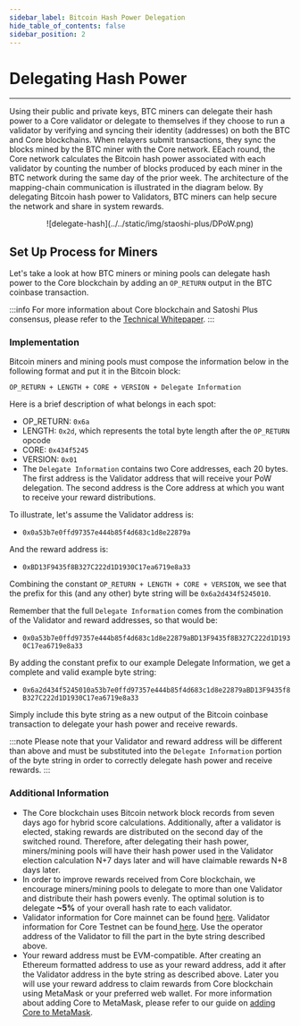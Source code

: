 ```yaml
---
sidebar_label: Bitcoin Hash Power Delegation
hide_table_of_contents: false
sidebar_position: 2
---
```


# Delegating Hash Power
---

Using their public and private keys, BTC miners can delegate their hash power to a Core validator or delegate to themselves if they choose to run a validator by verifying and syncing their identity (addresses) on both the BTC and Core blockchains. When relayers submit transactions, they sync the blocks mined by the BTC miner with the Core network. EEach round, the Core network calculates the Bitcoin hash power associated with each validator by counting the number of blocks produced by each miner in the BTC network during the same day of the prior week. The architecture of the mapping-chain communication is illustrated in the diagram below. By delegating Bitcoin hash power to Validators, BTC miners can help secure the network and share in system rewards.

<p align="center">
![delegate-hash](../../static/img/staoshi-plus/DPoW.png)
</p>

## Set Up Process for Miners

Let's take a look at how BTC miners or mining pools can delegate hash power to the Core blockchain by adding an `OP_RETURN` output in the BTC coinbase transaction.

:::info 
For more information about Core blockchain and Satoshi Plus consensus, please refer to the [Technical Whitepaper](https://whitepaper.coredao.org/).
:::

### Implementation

Bitcoin miners and mining pools must compose the information below in the following format and put it in the Bitcoin block:

`OP_RETURN + LENGTH + CORE + VERSION + Delegate Information`

Here is a brief description of what belongs in each spot:

* OP\_RETURN: `0x6a`
* LENGTH: `0x2d`, which represents the total byte length after the `OP_RETURN` opcode
* CORE: `0x434f5245`
* VERSION: `0x01`
* The `Delegate Information` contains two Core addresses, each 20 bytes. The first address is the Validator address that will receive your PoW delegation. The second address is the Core address at which you want to receive your reward distributions.

To illustrate, let's assume the Validator address is:

* &#x20;`0x0a53b7e0ffd97357e444b85f4d683c1d8e22879a`&#x20;

And the reward address is:

* &#x20;`0xBD13F9435f8B327C222d1D1930C17ea6719e8a33` &#x20;

Combining the constant `OP_RETURN + LENGTH + CORE + VERSION`, we see that the prefix for this (and any other) byte string will be `0x6a2d434f5245010`.

Remember that the full `Delegate Information` comes from the combination of the Validator and reward addresses, so that would be:

* `0x0a53b7e0ffd97357e444b85f4d683c1d8e22879aBD13F9435f8B327C222d1D1930C17ea6719e8a33`

By adding the constant prefix to our example Delegate Information, we get a complete and valid example byte string:

* `0x6a2d434f5245010a53b7e0ffd97357e444b85f4d683c1d8e22879aBD13F9435f8B327C222d1D1930C17ea6719e8a33`

Simply include this byte string as a new output of the Bitcoin coinbase transaction to delegate your hash power and receive rewards.

:::note
Please note that your Validator and reward address will be different than above and must be substituted into the `Delegate Information` portion of the byte string in order to correctly delegate hash power and receive rewards.
:::

### Additional Information

* The Core blockchain uses Bitcoin network block records from seven days ago for hybrid score calculations. Additionally, after a validator is elected, staking rewards are distributed on the second day of the switched round. Therefore, after delegating their hash power, miners/mining pools will have their hash power used in the Validator election calculation N+7 days later and will have claimable rewards N+8 days later.
* In order to improve rewards received from Core blockchain, we encourage miners/mining pools to delegate to more than one Validator and distribute their hash powers evenly. The optimal solution is to delegate **\~5%** of your overall hash rate to each validator. 
* Validator information for Core mainnet can be found [here](https://stake.coredao.org/). Validator information for Core Testnet can be found[ here](https://stake.test.btcs.network/). Use the operator address of the Validator to fill the part in the byte string described above.
* Your reward address must be EVM-compatible. After creating an Ethereum formatted address to use as your reward address, add it after the Validator address in the byte string as described above. Later you will use your reward address to claim rewards from Core blockchain using MetaMask or your preferred web wallet. For more information about adding Core to MetaMask, please refer to our guide on [adding Core to MetaMask](https://medium.com/@core\_dao/add-core-to-metamask-7b1dd90041ce).
